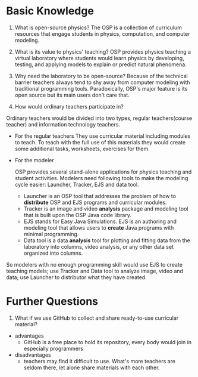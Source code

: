 # Basic Knowledge
1. What is open-source physics?
  The OSP is a collection of curriculum resources that engage students in physics, computation, and computer modeling. 
1. What is its value to physics' teaching?
  OSP provides physics teaching a virtual laboratory where students would learn physics by developing, testing, and applying models to explain or predict natural phenomena.
1. Why need the laboratory to be open-source?
  Because of the technical barrier teachers always tend to shy away from computer modeling with traditional programming tools. Paradoxically, OSP's major feature is its open source but its main users don't care that. 
   
1. How would ordinary teachers participate in?

Ordinary teachers would be divided into two types, regular teachers(course teacher) and information technology teachers.
* For the regular teachers
  They use curricular material including modules to teach. To teach with the full use of this materials they would create some additional tasks, worksheets, exercises for them. 
* For the modeler

  OSP provides several stand-alone applications for physics teaching and student activities. Modelers need following tools to make the modeling cycle easier: Launcher, Tracker, EJS and data tool.
  - Launcher is an OSP tool that addresses the problem of how to **distribute** OSP and EJS programs and curricular modules.
  - Tracker is an image and video **analysis** package and modeling tool that is built upon the OSP Java code library.
  - EJS stands for Easy Java Simulations. EJS is an authoring and modeling tool that allows users to **create** Java programs with minimal programming.
  - Data tool is a data **analysis** tool for plotting and fitting data from the laboratory into columns, video analysis, or any other data set organized into columns.

So modelers with no enough programming skill would use EJS to create teaching models; use Tracker and Data tool to analyze image, video and data; use Launcher to distributor what they have created.

# Further Questions
1. What if we use GitHub to collect and share ready-to-use curricular material?
  * advantages
    - GitHub is a free place to hold its repository, every body would join in especially programmers
  * disadvantages
    - teachers may find it difficult to use. What's more teachers are seldom there, let alone share materials with each other.
